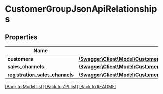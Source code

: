 # CustomerGroupJsonApiRelationships

## Properties
Name | Type | Description | Notes
------------ | ------------- | ------------- | -------------
**customers** | [**\Swagger\Client\Model\CustomerGroupJsonApiRelationshipsCustomers**](CustomerGroupJsonApiRelationshipsCustomers.md) |  | [optional] 
**sales_channels** | [**\Swagger\Client\Model\CustomerGroupJsonApiRelationshipsSalesChannels**](CustomerGroupJsonApiRelationshipsSalesChannels.md) |  | [optional] 
**registration_sales_channels** | [**\Swagger\Client\Model\CustomerGroupJsonApiRelationshipsRegistrationSalesChannels**](CustomerGroupJsonApiRelationshipsRegistrationSalesChannels.md) |  | [optional] 

[[Back to Model list]](../../README.md#documentation-for-models) [[Back to API list]](../../README.md#documentation-for-api-endpoints) [[Back to README]](../../README.md)

